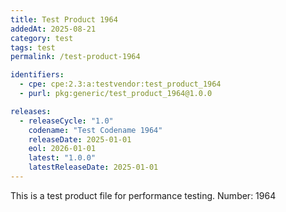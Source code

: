 ```yaml
---
title: Test Product 1964
addedAt: 2025-08-21
category: test
tags: test
permalink: /test-product-1964

identifiers:
  - cpe: cpe:2.3:a:testvendor:test_product_1964
  - purl: pkg:generic/test_product_1964@1.0.0

releases:
  - releaseCycle: "1.0"
    codename: "Test Codename 1964"
    releaseDate: 2025-01-01
    eol: 2026-01-01
    latest: "1.0.0"
    latestReleaseDate: 2025-01-01
---
```


This is a test product file for performance testing. Number: 1964
